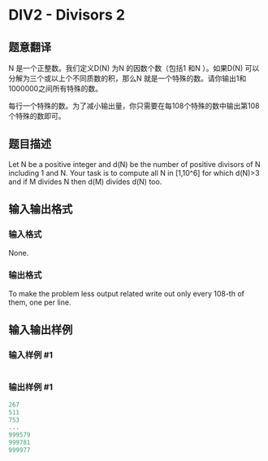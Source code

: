 # DIV2 - Divisors 2

## 题意翻译

N 是一个正整数。我们定义D(N) 为N 的因数个数（包括1 和N ）。如果D(N) 可以分解为三个或以上个不同质数的积，那么N 就是一个特殊的数。请你输出1和1000000之间所有特殊的数。

每行一个特殊的数。为了减小输出量，你只需要在每108个特殊的数中输出第108个特殊的数即可。

## 题目描述

Let N be a positive integer and d(N) be the number of positive divisors of N including 1 and N. Your task is to compute all N in \[1,10^6\] for which d(N)>3 and if M divides N then d(M) divides d(N) too.

## 输入输出格式

### 输入格式

None.

### 输出格式

To make the problem less output related write out only every 108-th of them, one per line.

## 输入输出样例

### 输入样例 #1

```cpp

```
### 输出样例 #1

```cpp
267
511
753
...
999579
999781
999977
```


